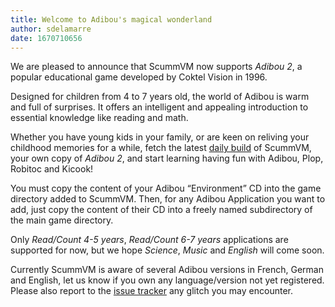 ```yaml
---
title: Welcome to Adibou's magical wonderland
author: sdelamarre
date: 1670710656
---
```



We are pleased to announce that ScummVM now supports _Adibou 2_, a popular educational game developed by Coktel Vision in 1996.

Designed for children from 4 to 7 years old, the world of Adibou is warm and full of surprises. It offers an intelligent and appealing introduction to essential knowledge like reading and math.

Whether you have young kids in your family, or are keen on reliving your childhood memories for a while, fetch the latest [daily build](https://www.scummvm.org/downloads/#daily) of ScummVM, your own copy of _Adibou 2_, and start learning having fun with Adibou, Plop, Robitoc and Kicook!

You must copy the content of your Adibou “Environment” CD into the game directory added to ScummVM. Then, for any Adibou Application you want to add, just copy the content of their CD into a freely named subdirectory of the main game directory.

Only _Read/Count 4-5 years_, _Read/Count 6-7 years_ applications are supported for now, but we hope _Science_, _Music_ and _English_ will come soon.

Currently ScummVM is aware of several Adibou versions in French, German and English, let us know if you own any language/version not yet registered. Please also report to the [issue tracker](https://bugs.scummvm.org/) any glitch you may encounter.
